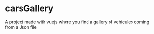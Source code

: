 # carsGallery
A project made with vuejs where you find a gallery of vehicules coming from a Json file
